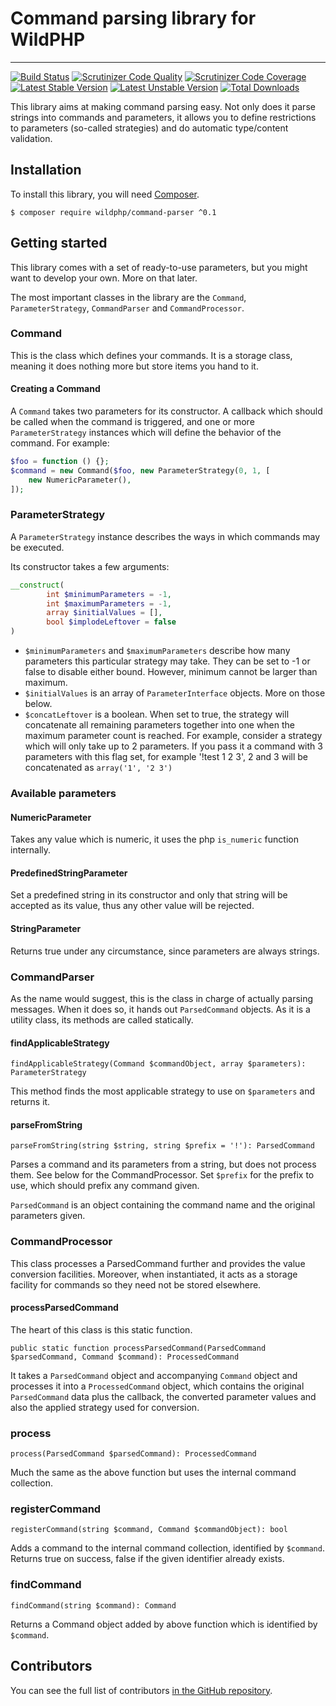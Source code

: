 # Command parsing library for WildPHP
----------
[![Build Status](https://scrutinizer-ci.com/g/WildPHP/command-parser/badges/build.png)](https://scrutinizer-ci.com/g/WildPHP/command-parser/build-status/master)
[![Scrutinizer Code Quality](https://scrutinizer-ci.com/g/WildPHP/command-parser/badges/quality-score.png)](https://scrutinizer-ci.com/g/WildPHP/command-parser/?branch=master)
[![Scrutinizer Code Coverage](https://scrutinizer-ci.com/g/WildPHP/command-parser/badges/coverage.png)](https://scrutinizer-ci.com/g/WildPHP/command-parser/code-structure/master/code-coverage)
[![Latest Stable Version](https://poser.pugx.org/wildphp/command-parser/v/stable)](https://packagist.org/packages/wildphp/command-parser)
[![Latest Unstable Version](https://poser.pugx.org/wildphp/command-parser/v/unstable)](https://packagist.org/packages/wildphp/command-parser)
[![Total Downloads](https://poser.pugx.org/wildphp/command-parser/downloads)](https://packagist.org/packages/wildphp/command-parser)


This library aims at making command parsing easy. Not only does it parse strings into commands and parameters, it allows
you to define restrictions to parameters (so-called strategies) and do automatic type/content validation.

## Installation
To install this library, you will need [Composer](https://getcomposer.org/).

    $ composer require wildphp/command-parser ^0.1
    
## Getting started
This library comes with a set of ready-to-use parameters, but you might want to develop your own. More on that later.

The most important classes in the library are the `Command`, `ParameterStrategy`, `CommandParser` and `CommandProcessor`.

### Command
This is the class which defines your commands. It is a storage class, meaning it does nothing more but store items you
hand to it.

#### Creating a Command
A `Command` takes two parameters for its constructor. A callback which should be called when the command is triggered, and
one or more `ParameterStrategy` instances which will define the behavior of the command. For example:

```php
$foo = function () {};
$command = new Command($foo, new ParameterStrategy(0, 1, [
    new NumericParameter(),
]);  
``` 

### ParameterStrategy
A `ParameterStrategy` instance describes the ways in which commands may be executed.

Its constructor takes a few arguments:

```php
__construct(
        int $minimumParameters = -1,
        int $maximumParameters = -1,
        array $initialValues = [],
        bool $implodeLeftover = false
)
```

- `$minimumParameters` and `$maximumParameters` describe how many parameters this particular strategy may take.
They can be set to -1 or false to disable either bound. However, minimum cannot be larger than maximum.
- `$initialValues` is an array of `ParameterInterface` objects. More on those below.
- `$concatLeftover` is a boolean. When set to true, the strategy will concatenate all remaining parameters together into one
  when the maximum parameter count is reached. For example, consider a strategy which will only take up to 2 parameters.
  If you pass it a command with 3 parameters with this flag set, for example '!test 1 2 3', 2 and 3 will be concatenated
  as `array('1', '2 3')`
  
### Available parameters
#### NumericParameter
Takes any value which is numeric, it uses the php `is_numeric` function internally.

#### PredefinedStringParameter
Set a predefined string in its constructor and only that string will be accepted as its value, thus
any other value will be rejected.

#### StringParameter
Returns true under any circumstance, since parameters are always strings.

### CommandParser
As the name would suggest, this is the class in charge of actually parsing messages. When it does so, it hands out `ParsedCommand`
objects. As it is a utility class, its methods are called statically.

#### findApplicableStrategy
`findApplicableStrategy(Command $commandObject, array $parameters): ParameterStrategy`

This method finds the most applicable strategy to use on `$parameters` and returns it.

#### parseFromString
`parseFromString(string $string, string $prefix = '!'): ParsedCommand`

Parses a command and its parameters from a string, but does not process them. See below for the CommandProcessor.
Set `$prefix` for the prefix to use, which should prefix any command given.

`ParsedCommand` is an object containing the command name and the original parameters given.

### CommandProcessor
This class processes a ParsedCommand further and provides the value conversion facilities.
Moreover, when instantiated, it acts as a storage facility for commands so they need not be stored elsewhere.

#### processParsedCommand
The heart of this class is this static function.

`public static function processParsedCommand(ParsedCommand $parsedCommand, Command $command): ProcessedCommand`

It takes a `ParsedCommand` object and accompanying `Command` object and processes it into a `ProcessedCommand` object,
which contains the original `ParsedCommand` data plus the callback, the converted parameter values and also the applied strategy used for conversion. 

### process
`process(ParsedCommand $parsedCommand): ProcessedCommand`

Much the same as the above function but uses the internal command collection.

### registerCommand
`registerCommand(string $command, Command $commandObject): bool`

Adds a command to the internal command collection, identified by `$command`. Returns true on success, false if the given identifier
already exists.

### findCommand
`findCommand(string $command): Command`

Returns a Command object added by above function which is identified by `$command`.

## Contributors

You can see the full list of contributors [in the GitHub repository](https://github.com/WildPHP/command-parser/graphs/contributors).
